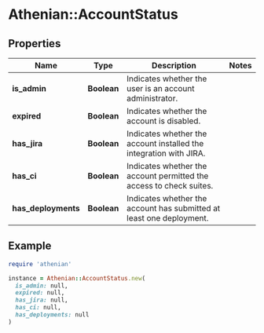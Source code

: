 # Athenian::AccountStatus

## Properties

| Name | Type | Description | Notes |
| ---- | ---- | ----------- | ----- |
| **is_admin** | **Boolean** | Indicates whether the user is an account administrator. |  |
| **expired** | **Boolean** | Indicates whether the account is disabled. |  |
| **has_jira** | **Boolean** | Indicates whether the account installed the integration with JIRA. |  |
| **has_ci** | **Boolean** | Indicates whether the account permitted the access to check suites. |  |
| **has_deployments** | **Boolean** | Indicates whether the account has submitted at least one deployment. |  |

## Example

```ruby
require 'athenian'

instance = Athenian::AccountStatus.new(
  is_admin: null,
  expired: null,
  has_jira: null,
  has_ci: null,
  has_deployments: null
)
```

